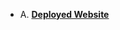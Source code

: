    - A. [**Deployed Website**](https://designammar.my.canva.site/retail-website-in-black-white-simple-style)

